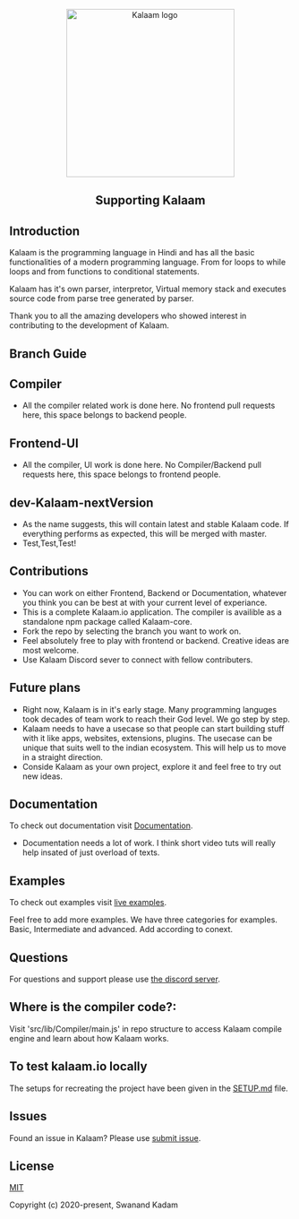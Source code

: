 <p align="center"><a href="kalaam.io" target="_blank" rel="noopener noreferrer"><img width="300" src="https://i.ibb.co/Dg3jzC5/Logo.png" alt="Kalaam logo"></a></p>


<h2 align="center">Supporting Kalaam</h2>


## Introduction

Kalaam is the programming language in Hindi and has all the basic functionalities of a modern programming language. From for loops to while loops and from functions to conditional statements.

Kalaam has it's own parser, interpretor, Virtual memory stack and executes source code from parse tree generated by parser. 

Thank you to all the amazing developers who showed interest in contributing to the development of Kalaam. 

## Branch Guide

## Compiler

- All the compiler related work is done here. No frontend pull requests here, this space belongs to backend people.

## Frontend-UI

- All the compiler, UI work is done here. No Compiler/Backend pull requests here, this space belongs to frontend people.

## dev-Kalaam-nextVersion

- As the name suggests, this will contain latest and stable Kalaam code. If everything performs as expected, this will be merged with master.
- Test,Test,Test!


## Contributions

- You can work on either Frontend, Backend or Documentation, whatever you think you can be best at with your current level of experiance.
- This is a complete Kalaam.io application. The compiler is availible as a standalone npm package called Kalaam-core.
- Fork the repo by selecting the branch you want to work on.
- Feel absolutely free to play with frontend or backend. Creative ideas are most welcome.
- Use Kalaam Discord sever to connect with fellow contributers.

## Future plans

- Right now, Kalaam is in it's early stage. Many programming languges took decades of team work to reach their God level. We go step by step.
- Kalaam needs to have a usecase so that people can start building stuff with it like apps, websites, extensions, plugins. The usecase can be unique 
that suits well to the indian ecosystem. This will help us to move in a straight direction.
- Conside Kalaam as your own project, explore it and feel free to try out new ideas.


## Documentation

To check out documentation visit [Documentation](https://www.kalaam.io/documentation).

- Documentation needs a lot of work. I think short video tuts will really help insated of just overload of texts.


## Examples

To check out examples visit [live examples](https://www.kalaam.io/examples).

Feel free to add more examples. We have three categories for examples. Basic, Intermediate and advanced. Add according to conext.

## Questions

For questions and support please use [the discord server](https://discord.com/invite/EMyA8TA). 

## Where is the compiler code?:

Visit 'src/lib/Compiler/main.js' in repo structure to access Kalaam compile engine and learn about how Kalaam works.

## To test kalaam.io locally

The setups for recreating the project have been given in the [SETUP.md](SETUP.md) file.

## Issues

Found an issue in Kalaam? Please use [submit issue](https://github.com/Kalaam-Programming-Language/Kalaam/issues).



## License

[MIT](http://opensource.org/licenses/MIT)

Copyright (c) 2020-present, Swanand Kadam
